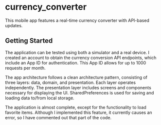 # currency_converter

This mobile app features a real-time currency converter with API-based updates.

## Getting Started

The application can be tested using both a simulator and a real device. I created an account to obtain the currency conversion API endpoints, which include an App ID for authentication. This App ID allows for up to 1000 requests per month.

The app architecture follows a clean architecture pattern, consisting of three layers: data, domain, and presentation. Each layer operates independently. The presentation layer includes screens and components necessary for displaying the UI. SharedPreferences is used for saving and loading data to/from local storage.

The application is almost complete, except for the functionality to load favorite items. Although I implemented this feature, it currently causes an error, so I have commented out that part of the code.
